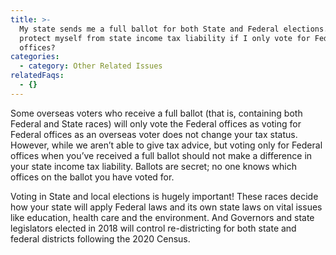 ```yaml
---
title: >-
  My state sends me a full ballot for both State and Federal elections. Do I
  protect myself from state income tax liability if I only vote for Federal
  offices?
categories:
  - category: Other Related Issues
relatedFaqs:
  - {}
---
```

Some overseas voters who receive a full ballot (that is, containing both Federal and State races) will only vote the Federal offices as voting for Federal offices as an overseas voter does not change your tax status. However, while we aren’t able to give tax advice, but voting only for Federal offices when you’ve received a full ballot should not make a difference in your state income tax liability. Ballots are secret; no one knows which offices on the ballot you have voted for.

Voting in State and local elections is hugely important! These races decide how your state will apply Federal laws and its own state laws on vital issues like education, health care and the environment. And Governors and state legislators elected in 2018 will control re-districting for both state and federal districts following the 2020 Census. 
